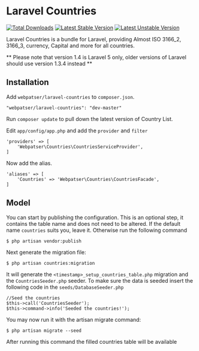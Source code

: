 # Laravel Countries

[![Total Downloads](https://poser.pugx.org/webpatser/laravel-countries/downloads.svg)](https://packagist.org/packages/webpatser/laravel-countries)
[![Latest Stable Version](https://poser.pugx.org/webpatser/laravel-countries/v/stable.svg)](https://packagist.org/packages/webpatser/laravel-countries)
[![Latest Unstable Version](https://poser.pugx.org/webpatser/laravel-countries/v/unstable.svg)](https://packagist.org/packages/webpatser/laravel-countries)

Laravel Countries is a bundle for Laravel, providing Almost ISO 3166_2, 3166_3, currency, Capital and more for all countries.

** Please note that version 1.4 is Laravel 5 only, older versions of Laravel should use version 1.3.4 instead **

## Installation

Add `webpatser/laravel-countries` to `composer.json`.

    "webpatser/laravel-countries": "dev-master"
    
Run `composer update` to pull down the latest version of Country List.

Edit `app/config/app.php` and add the `provider` and `filter`

    'providers' => [
        'Webpatser\Countries\CountriesServiceProvider',
    ]

Now add the alias.

    'aliases' => [
        'Countries' => 'Webpatser\Countries\CountriesFacade',
    ]
    

## Model

You can start by publishing the configuration. This is an optional step, it contains the table name and does not need to be altered. If the default name `countries` suits you, leave it. Otherwise run the following command

    $ php artisan vendor:publish

Next generate the migration file:

    $ php artisan countries:migration
    
It will generate the `<timestamp>_setup_countries_table.php` migration and the `CountriesSeeder.php` seeder. To make sure the data is seeded insert the following code in the `seeds/DatabaseSeeder.php`

    //Seed the countries
    $this->call('CountriesSeeder');
    $this->command->info('Seeded the countries!'); 

You may now run it with the artisan migrate command:

    $ php artisan migrate --seed
    
After running this command the filled countries table will be available